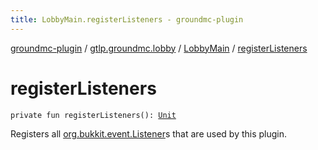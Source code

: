 ```yaml
---
title: LobbyMain.registerListeners - groundmc-plugin
---
```


[groundmc-plugin](../../index.html) / [gtlp.groundmc.lobby](../index.html) / [LobbyMain](index.html) / [registerListeners](.)

# registerListeners

`private fun registerListeners(): `[`Unit`](https://kotlinlang.org/api/latest/jvm/stdlib/kotlin/-unit/index.html)

Registers all [org.bukkit.event.Listener](https://hub.spigotmc.org/javadocs/spigot/org/bukkit/event/Listener.html)s that are used by this plugin.

